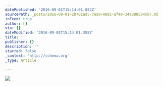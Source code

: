 ```yaml
---
datePublished: '2016-09-01T15:14:01.882Z'
sourcePath: _posts/2016-09-01-2b701ad5-7aa0-4805-af40-34a888564c07.md
inFeed: true
author: []
via: {}
dateModified: '2016-09-01T15:14:01.398Z'
title: ''
publisher: {}
description: ''
starred: false
_context: 'http://schema.org'
_type: Article

---
```

![](https://the-grid-user-content.s3-us-west-2.amazonaws.com/af3f662c-d59e-4135-8791-2e08d9958c96.jpg)